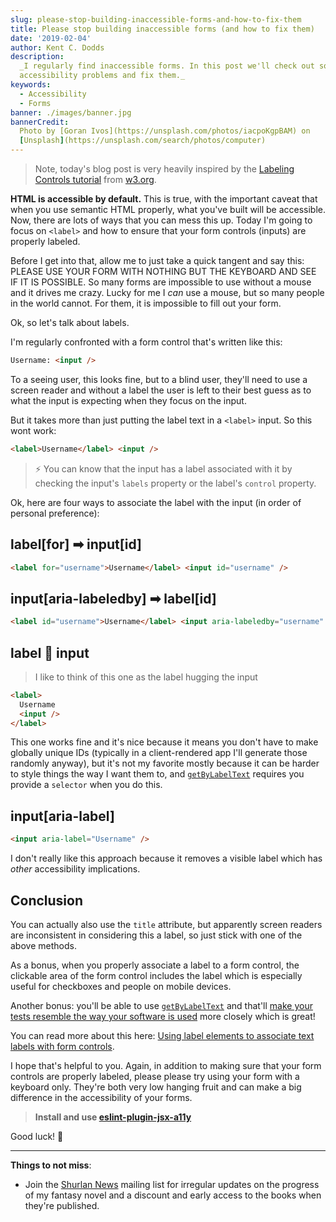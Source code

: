 ```yaml
---
slug: please-stop-building-inaccessible-forms-and-how-to-fix-them
title: Please stop building inaccessible forms (and how to fix them)
date: '2019-02-04'
author: Kent C. Dodds
description:
  _I regularly find inaccessible forms. In this post we'll check out some common
  accessibility problems and fix them._
keywords:
  - Accessibility
  - Forms
banner: ./images/banner.jpg
bannerCredit:
  Photo by [Goran Ivos](https://unsplash.com/photos/iacpoKgpBAM) on
  [Unsplash](https://unsplash.com/search/photos/computer)
---
```


> Note, today's blog post is very heavily inspired by the
> [Labeling Controls tutorial](https://www.w3.org/WAI/tutorials/forms/labels/)
> from [w3.org](https://www.w3.org).

**HTML is accessible by default.** This is true, with the important caveat that
when you use semantic HTML properly, what you've built will be accessible. Now,
there are lots of ways that you can mess this up. Today I'm going to focus on
`<label>` and how to ensure that your form controls (inputs) are properly
labeled.

Before I get into that, allow me to just take a quick tangent and say this:
PLEASE USE YOUR FORM WITH NOTHING BUT THE KEYBOARD AND SEE IF IT IS POSSIBLE. So
many forms are impossible to use without a mouse and it drives me crazy. Lucky
for me I _can_ use a mouse, but so many people in the world cannot. For them, it
is impossible to fill out your form.

Ok, so let's talk about labels.

I'm regularly confronted with a form control that's written like this:

```html
Username: <input />
```

To a seeing user, this looks fine, but to a blind user, they'll need to use a
screen reader and without a label the user is left to their best guess as to
what the input is expecting when they focus on the input.

But it takes more than just putting the label text in a `<label>` input. So this
wont work:

```html
<label>Username</label> <input />
```

> ⚡️ You can know that the input has a label associated with it by checking the
> input's `labels` property or the label's `control` property.

Ok, here are four ways to associate the label with the input (in order of
personal preference):

## label[for] ➡ input[id]

```html
<label for="username">Username</label> <input id="username" />
```

## input[aria-labeledby] ➡ label[id]

```html
<label id="username">Username</label> <input aria-labeledby="username" />
```

## label 🤗 input

> I like to think of this one as the label hugging the input

```html
<label>
  Username
  <input />
</label>
```

This one works fine and it's nice because it means you don't have to make
globally unique IDs (typically in a client-rendered app I'll generate those
randomly anyway), but it's not my favorite mostly because it can be harder to
style things the way I want them to, and
[`getByLabelText`](https://testing-library.com/docs/api-queries#getbylabeltext)
requires you provide a `selector` when you do this.

## input[aria-label]

```html
<input aria-label="Username" />
```

I don't really like this approach because it removes a visible label which has
_other_ accessibility implications.

## Conclusion

You can actually also use the `title` attribute, but apparently screen readers
are inconsistent in considering this a label, so just stick with one of the
above methods.

As a bonus, when you properly associate a label to a form control, the clickable
area of the form control includes the label which is especially useful for
checkboxes and people on mobile devices.

Another bonus: you'll be able to use
[`getByLabelText`](https://testing-library.com/docs/api-queries#getbylabeltext)
and that'll
[make your tests resemble the way your software is used](https://testing-library.com/docs/guiding-principles)
more closely which is great!

You can read more about this here:
[Using label elements to associate text labels with form controls](https://www.w3.org/TR/WCAG20-TECHS/H44.html).

I hope that's helpful to you. Again, in addition to making sure that your form
controls are properly labeled, please please try using your form with a keyboard
only. They're both very low hanging fruit and can make a big difference in the
accessibility of your forms.

> **Install and use
> [eslint-plugin-jsx-a11y](https://github.com/evcohen/eslint-plugin-jsx-a11y)**

Good luck! 💪

---

**Things to not miss**:

- Join the [Shurlan News](https://kcd.im/shurlan-news) mailing list for
  irregular updates on the progress of my fantasy novel and a discount and early
  access to the books when they're published.
